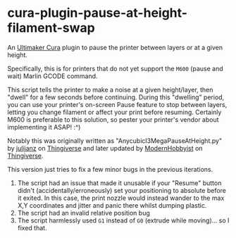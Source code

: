 # cura-plugin-pause-at-height-filament-swap

An [Ultimaker Cura](https://ultimaker.com/software/ultimaker-cura) plugin to pause the printer between layers or at a given height. 

Specifically, this is for printers that do not yet support the `M600` (pause and wait) Marlin GCODE command.

This script tells the printer to make a noise at a given height/layer, then "dwell" for a few seconds before continuing. During this "dwelling" period, you can use your printer's on-screen Pause feature to stop between layers, letting you change filament or affect your print before resuming. Certainly M600 is preferable to this solution, so pester your printer's vendor about implementing it ASAP! :^)

Notably this was originally written as "AnycubicI3MegaPauseAtHeight.py" by [julijanz](https://www.thingiverse.com/julijanz/designs) on [Thingiverse](https://www.thingiverse.com/thing:3353615/) and later updated by [ModernHobbyist](https://www.thingiverse.com/modernhobbyist/designs) on [Thingiverse](https://www.thingiverse.com/thing:4160010). 

This version just tries to fix a few minor bugs in the previous iterations.

1. The script had an issue that made it unusable if your "Resume" button didn't (accidentally/erroneously) set your positioning to absolute before it exited. In this case, the print nozzle would instead wander to the max X,Y coordinates and jitter and panic there whilst dumping plastic. 
2. The script had an invalid relative position bug
3. The script harmlessly used `G1` instead of `G0` (extrude while moving)... so I fixed that.
